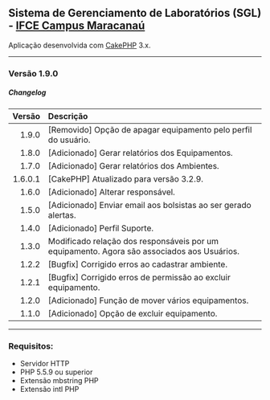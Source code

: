 ## Sistema de Gerenciamento de Laboratórios (SGL) - [IFCE Campus Maracanaú](https://ifce.edu.br/maracanau)

Aplicação desenvolvida com [CakePHP](http://cakephp.org) 3.x.

---------------------------------------------------------
### Versão 1.9.0

##### <i class="icon-file"></i> Changelog
 Versão   | Descrição 
---------:|:--------------------------------------------------------------
  1.9.0   | [Removido] Opção de apagar equipamento pelo perfil do usuário.
  1.8.0   | [Adicionado] Gerar relatórios dos Equipamentos.
  1.7.0   | [Adicionado] Gerar relatórios dos Ambientes.
  1.6.0.1 | [CakePHP] Atualizado para versão 3.2.9.
  1.6.0   | [Adicionado] Alterar responsável.
  1.5.0	  | [Adicionado] Enviar email aos bolsistas ao ser gerado alertas.
  1.4.0   | [Adicionado] Perfil Suporte.
  1.3.0   | Modificado relação dos responsáveis por um equipamento. Agora são associados aos Usuários.
  1.2.2   | [Bugfix] Corrigido erros ao cadastrar ambiente.
  1.2.1   | [Bugfix] Corrigido erros de permissão ao excluir equipamento.
  1.2.0   | [Adicionado] Função de mover vários equipamentos.
  1.1.0   | [Adicionado] Opção de excluir equipamento.

---------------------------------------------------------
### Requisitos:

- Servidor HTTP
- PHP 5.5.9 ou superior
- Extensão mbstring PHP 
- Extensão intl PHP
